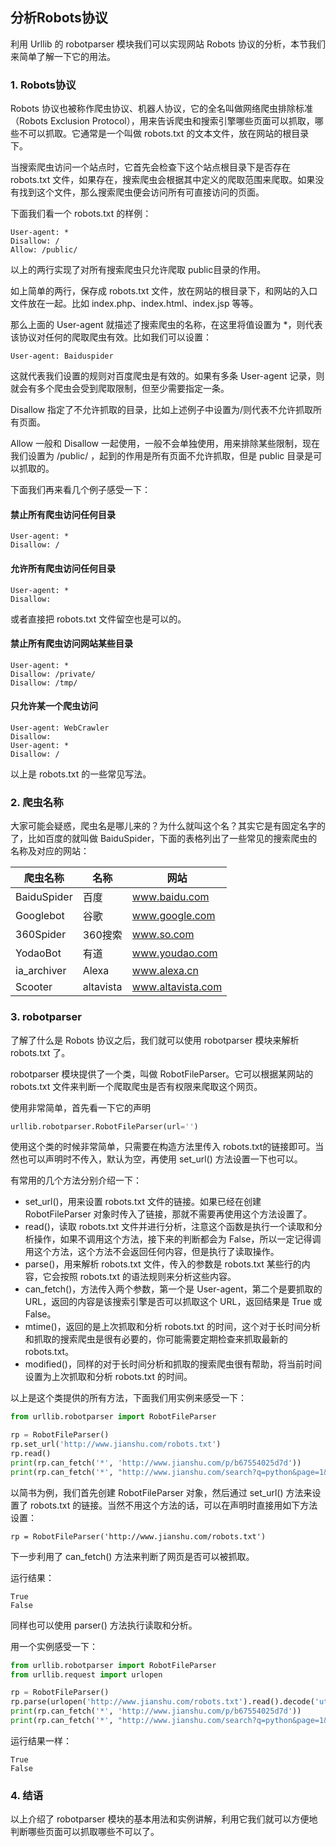 ## 分析Robots协议

利用 Urllib 的 robotparser 模块我们可以实现网站 Robots 协议的分析，本节我们来简单了解一下它的用法。

### 1. Robots协议

Robots 协议也被称作爬虫协议、机器人协议，它的全名叫做网络爬虫排除标准（Robots Exclusion Protocol），用来告诉爬虫和搜索引擎哪些页面可以抓取，哪些不可以抓取。它通常是一个叫做  robots.txt 的文本文件，放在网站的根目录下。

当搜索爬虫访问一个站点时，它首先会检查下这个站点根目录下是否存在 robots.txt 文件，如果存在，搜索爬虫会根据其中定义的爬取范围来爬取。如果没有找到这个文件，那么搜索爬虫便会访问所有可直接访问的页面。

下面我们看一个 robots.txt 的样例：

```
User-agent: *
Disallow: /
Allow: /public/
```

以上的两行实现了对所有搜索爬虫只允许爬取 public目录的作用。

如上简单的两行，保存成 robots.txt 文件，放在网站的根目录下，和网站的入口文件放在一起。比如 index.php、index.html、index.jsp 等等。

那么上面的 User-agent 就描述了搜索爬虫的名称，在这里将值设置为 *，则代表该协议对任何的爬取爬虫有效。比如我们可以设置：

```
User-agent: Baiduspider
```

这就代表我们设置的规则对百度爬虫是有效的。如果有多条 User-agent 记录，则就会有多个爬虫会受到爬取限制，但至少需要指定一条。

Disallow 指定了不允许抓取的目录，比如上述例子中设置为/则代表不允许抓取所有页面。

Allow 一般和 Disallow 一起使用，一般不会单独使用，用来排除某些限制，现在我们设置为 /public/ ，起到的作用是所有页面不允许抓取，但是 public 目录是可以抓取的。

下面我们再来看几个例子感受一下：

#### 禁止所有爬虫访问任何目录

```
User-agent: * 
Disallow: /
```

#### 允许所有爬虫访问任何目录

```
User-agent: *
Disallow:
```

或者直接把 robots.txt 文件留空也是可以的。

#### 禁止所有爬虫访问网站某些目录

```
User-agent: *
Disallow: /private/
Disallow: /tmp/
```

#### 只允许某一个爬虫访问

```
User-agent: WebCrawler
Disallow:
User-agent: *
Disallow: /
```

以上是 robots.txt 的一些常见写法。

### 2. 爬虫名称

大家可能会疑惑，爬虫名是哪儿来的？为什么就叫这个名？其实它是有固定名字的了，比如百度的就叫做 BaiduSpider，下面的表格列出了一些常见的搜索爬虫的名称及对应的网站：

| 爬虫名称 | 名称 | 网站 |
| -----| ----- | ----- |
| BaiduSpider | 百度 | www.baidu.com |
| Googlebot | 谷歌 | www.google.com |
| 360Spider | 360搜索 | www.so.com |
| YodaoBot | 有道 | www.youdao.com |
| ia_archiver | Alexa | www.alexa.cn |
| Scooter | altavista | www.altavista.com |


### 3. robotparser

了解了什么是 Robots 协议之后，我们就可以使用 robotparser 模块来解析 robots.txt 了。

robotparser 模块提供了一个类，叫做 RobotFileParser。它可以根据某网站的 robots.txt 文件来判断一个爬取爬虫是否有权限来爬取这个网页。

使用非常简单，首先看一下它的声明

```python
urllib.robotparser.RobotFileParser(url='')
```

使用这个类的时候非常简单，只需要在构造方法里传入 robots.txt的链接即可。当然也可以声明时不传入，默认为空，再使用 set_url() 方法设置一下也可以。

有常用的几个方法分别介绍一下：

* set_url()，用来设置 robots.txt 文件的链接。如果已经在创建 RobotFileParser 对象时传入了链接，那就不需要再使用这个方法设置了。
* read()，读取 robots.txt 文件并进行分析，注意这个函数是执行一个读取和分析操作，如果不调用这个方法，接下来的判断都会为 False，所以一定记得调用这个方法，这个方法不会返回任何内容，但是执行了读取操作。
* parse()，用来解析 robots.txt 文件，传入的参数是 robots.txt 某些行的内容，它会按照 robots.txt 的语法规则来分析这些内容。
* can_fetch()，方法传入两个参数，第一个是 User-agent，第二个是要抓取的 URL，返回的内容是该搜索引擎是否可以抓取这个 URL，返回结果是 True 或 False。
* mtime()，返回的是上次抓取和分析 robots.txt 的时间，这个对于长时间分析和抓取的搜索爬虫是很有必要的，你可能需要定期检查来抓取最新的 robots.txt。
* modified()，同样的对于长时间分析和抓取的搜索爬虫很有帮助，将当前时间设置为上次抓取和分析 robots.txt 的时间。

以上是这个类提供的所有方法，下面我们用实例来感受一下：

```python
from urllib.robotparser import RobotFileParser

rp = RobotFileParser()
rp.set_url('http://www.jianshu.com/robots.txt')
rp.read()
print(rp.can_fetch('*', 'http://www.jianshu.com/p/b67554025d7d'))
print(rp.can_fetch('*', "http://www.jianshu.com/search?q=python&page=1&type=collections"))
```

以简书为例，我们首先创建 RobotFileParser 对象，然后通过 set_url() 方法来设置了 robots.txt 的链接。当然不用这个方法的话，可以在声明时直接用如下方法设置：

```
rp = RobotFileParser('http://www.jianshu.com/robots.txt')
```

下一步利用了 can_fetch() 方法来判断了网页是否可以被抓取。

运行结果：

```
True
False
```

同样也可以使用 parser() 方法执行读取和分析。

用一个实例感受一下：

```python
from urllib.robotparser import RobotFileParser
from urllib.request import urlopen

rp = RobotFileParser()
rp.parse(urlopen('http://www.jianshu.com/robots.txt').read().decode('utf-8').split('\n'))
print(rp.can_fetch('*', 'http://www.jianshu.com/p/b67554025d7d'))
print(rp.can_fetch('*', "http://www.jianshu.com/search?q=python&page=1&type=collections"))
```

运行结果一样：

```
True
False
```

### 4. 结语

以上介绍了 robotparser 模块的基本用法和实例讲解，利用它我们就可以方便地判断哪些页面可以抓取哪些不可以了。